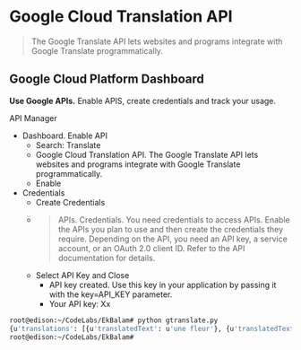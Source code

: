# Google Cloud Translation API

> The Google Translate API lets websites and programs integrate with Google Translate programmatically.

## Google Cloud Platform Dashboard

__Use Google APIs.__ Enable APIS, create credentials and track your usage.

API Manager

- Dashboard. Enable API
  - Search: Translate
  - Google Cloud Translation API. The Google Translate API lets websites and programs integrate with Google Translate programmatically.
  - Enable
- Credentials
  - Create Credentials
  - > APIs. Credentials. You need credentials to access APIs. Enable the APIs you plan to use and then create the credentials they require. Depending on the API, you need an API key, a service account, or an OAuth 2.0 client ID. Refer to the API documentation for details.
  - Select API Key and Close
    - API key created. Use this key in your application by passing it with the key=API_KEY parameter.
    - Your API key: Xx


```sh
root@edison:~/CodeLabs/EkBalam# python gtranslate.py 
{u'translations': [{u'translatedText': u'une fleur'}, {u'translatedText': u'voiture'}]}
root@edison:~/CodeLabs/EkBalam# 
```